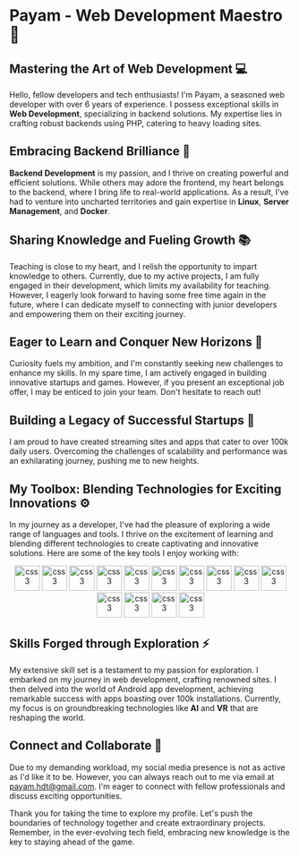 # **Payam - Web Development Maestro** 🌟

## **Mastering the Art of Web Development** 💻

Hello, fellow developers and tech enthusiasts! I'm Payam, a seasoned web developer with over 6 years of experience. I possess exceptional skills in **Web Development**, specializing in backend solutions. My expertise lies in crafting robust backends using PHP, catering to heavy loading sites.

## **Embracing Backend Brilliance** 🔧

**Backend Development** is my passion, and I thrive on creating powerful and efficient solutions. While others may adore the frontend, my heart belongs to the backend, where I bring life to real-world applications. As a result, I've had to venture into uncharted territories and gain expertise in **Linux**, **Server Management**, and **Docker**.

## **Sharing Knowledge and Fueling Growth** 📚

Teaching is close to my heart, and I relish the opportunity to impart knowledge to others. Currently, due to my active projects, I am fully engaged in their development, which limits my availability for teaching. However, I eagerly look forward to having some free time again in the future, where I can dedicate myself to connecting with junior developers and empowering them on their exciting journey.

## **Eager to Learn and Conquer New Horizons** 🚀

Curiosity fuels my ambition, and I'm constantly seeking new challenges to enhance my skills. In my spare time, I am actively engaged in building innovative startups and games. However, if you present an exceptional job offer, I may be enticed to join your team. Don't hesitate to reach out!

## **Building a Legacy of Successful Startups** 🌟

I am proud to have created streaming sites and apps that cater to over 100k daily users. Overcoming the challenges of scalability and performance was an exhilarating journey, pushing me to new heights.

## **My Toolbox: Blending Technologies for Exciting Innovations** ⚙️
In my journey as a developer, I've had the pleasure of exploring a wide range of languages and tools. I thrive on the excitement of learning and blending different technologies to create captivating and innovative solutions. Here are some of the key tools I enjoy working with:
<div align = "center">
<img src="https://cdn.jsdelivr.net/gh/devicons/devicon/icons/php/php-plain.svg" alt="css3" width="45" height="45"/>  <img src="https://cdn.jsdelivr.net/gh/devicons/devicon/icons/nodejs/nodejs-plain-wordmark.svg" alt="css3" width="45" height="45"/>  <img src="https://cdn.jsdelivr.net/gh/devicons/devicon/icons/html5/html5-plain-wordmark.svg" alt="css3" width="45" height="45"/>  <img src="https://cdn.jsdelivr.net/gh/devicons/devicon/icons/css3/css3-plain-wordmark.svg" alt="css3" width="45" height="45"/>  <img src="https://cdn.jsdelivr.net/gh/devicons/devicon/icons/javascript/javascript-original.svg" alt="css3" width="45" height="45"/>  <img src="https://cdn.jsdelivr.net/gh/devicons/devicon/icons/svelte/svelte-original.svg" alt="css3" width="45" height="45"/>  <img src="https://cdn.jsdelivr.net/gh/devicons/devicon/icons/flutter/flutter-original.svg" alt="css3" width="45" height="45"/>  <img src="https://cdn.jsdelivr.net/gh/devicons/devicon/icons/mysql/mysql-original-wordmark.svg" alt="css3" width="45" height="45"/> <img src="https://cdn.jsdelivr.net/gh/devicons/devicon/icons/redis/redis-plain.svg" alt="css3" width="45" height="45"/>  <img src="https://cdn.jsdelivr.net/gh/devicons/devicon/icons/nginx/nginx-original.svg" alt="css3" width="45" height="45"/>  <img src="https://cdn.jsdelivr.net/gh/devicons/devicon/icons/docker/docker-plain-wordmark.svg" alt="css3" width="45" height="45"/>  <img src="https://cdn.jsdelivr.net/gh/devicons/devicon/icons/linux/linux-original.svg" alt="css3" width="45" height="45"/>  <img src="https://cdn.jsdelivr.net/gh/devicons/devicon/icons/bash/bash-original.svg" alt="css3" width="45" height="45"/>  <img src="https://cdn.jsdelivr.net/gh/devicons/devicon/icons/git/git-original.svg" alt="css3" width="45" height="45"/>
</div>


## **Skills Forged through Exploration** ⚡️

My extensive skill set is a testament to my passion for exploration. I embarked on my journey in web development, crafting renowned sites. I then delved into the world of Android app development, achieving remarkable success with apps boasting over 100k installations. Currently, my focus is on groundbreaking technologies like **AI** and **VR** that are reshaping the world.

## **Connect and Collaborate** 📩

Due to my demanding workload, my social media presence is not as active as I'd like it to be. However, you can always reach out to me via email at payam.hdt@gmail.com. I'm eager to connect with fellow professionals and discuss exciting opportunities.

Thank you for taking the time to explore my profile. Let's push the boundaries of technology together and create extraordinary projects. Remember, in the ever-evolving tech field, embracing new knowledge is the key to staying ahead of the game.
